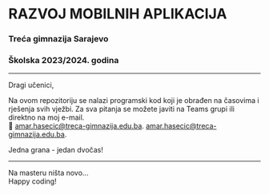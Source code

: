# RAZVOJ MOBILNIH APLIKACIJA


### Treća gimnazija Sarajevo
### Školska 2023/2024. godina

---


Dragi učenici,

Na ovom repozitoriju se nalazi programski kod koji je obrađen na časovima i rješenja svih vježbi. Za sva pitanja se možete javiti na Teams grupi ili direktno na moj e-mail. </br>
 📧 [amar.hasecic@treca-gimnazija.edu.ba](mailto:amar.hasecic@treca-gimnazija.edu.ba). [amar.hasecic@treca-gimnazija.edu.ba](mailto:amar.hasecic@treca-gimnazija.edu.ba).

Jedna grana - jedan dvočas!

---

Na masteru ništa novo... </br>
Happy coding!

